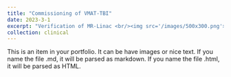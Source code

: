 ```yaml
---
title: "Commissioning of VMAT-TBI"
date: 2023-3-1
excerpt: "Verification of MR-Linac <br/><img src='/images/500x300.png'>"
collection: clinical
---
```


This is an item in your portfolio. It can be have images or nice text. If you name the file .md, it will be parsed as markdown. If you name the file .html, it will be parsed as HTML. 
